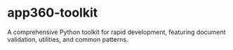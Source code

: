 # app360-toolkit

A comprehensive Python toolkit for rapid development, featuring document validation, utilities, and common patterns.
